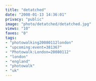 ```yaml
---
title: "detatched"
date: "2008-01-13 14:36:01"
privacy: "public"
image: "photo/detatched/detatched.jpg"
views: "10"
faves: "0"
tags:
- "photowalking20080112london"
- "upcoming:event=381367"
- "Photowalk:London=20080112"
- "london"
- "england"
- "photowalk"
- "uk"
---
```


